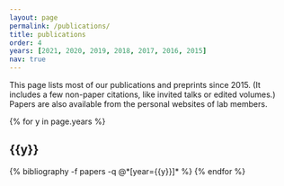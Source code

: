 ```yaml
---
layout: page
permalink: /publications/
title: publications
order: 4
years: [2021, 2020, 2019, 2018, 2017, 2016, 2015]
nav: true
---
```


<div class="publications">

<p>This page lists most of our publications and preprints since 2015. (It includes a few non-paper citations, like invited talks or edited volumes.) Papers are also available from the personal websites of lab members.
</p>

{% for y in page.years %}
  <h2 class="year">{{y}}</h2>
  {% bibliography -f papers -q @*[year={{y}}]* %}
{% endfor %}

</div>
